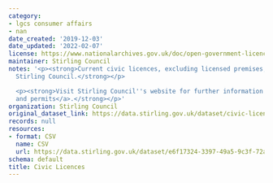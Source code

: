 ```yaml
---
category:
- lgcs consumer affairs
- nan
date_created: '2019-12-03'
date_updated: '2022-02-07'
license: https://www.nationalarchives.gov.uk/doc/open-government-licence/version/3/
maintainer: Stirling Council
notes: '<p><strong>Current civic licences, excluding licensed premises, issued by
  Stirling Council.</strong></p>

  <p><strong>Visit Stirling Council''s website for further information on <a href="https://www.stirling.gov.uk/licensing-legal/licenses-permits-permissions/">licences
  and permits</a>.</strong></p>'
organization: Stirling Council
original_dataset_link: https://data.stirling.gov.uk/dataset/civic-licences
records: null
resources:
- format: CSV
  name: CSV
  url: https://data.stirling.gov.uk/dataset/e6f17324-3397-49a5-9c3f-72ae586d0027/resource/2268be0e-aefc-455b-a642-7d3d58719eba/download/20220207-civic-licences.csv
schema: default
title: Civic Licences
---
```

